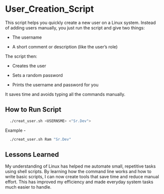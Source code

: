 
# User_Creation_Script

This script helps you quickly create a new user on a Linux system.
Instead of adding users manually, you just run the script and give two things:

- The username

- A short comment or description (like the user’s role)

The script then:

- Creates the user

- Sets a random password

- Prints the username and password for you

It saves time and avoids typing all the commands manually.


## How to Run Script

```bash
  ./creat_user.sh <USERNSME> <"Sr.Dev">
```
Example -
```bash
  ./creat_user.sh Ram "Sr.Dev"
```


    
## Lessons Learned

My understanding of Linux has helped me automate small, repetitive tasks using shell scripts. By learning how the command line works and how to write basic scripts, I can now create tools that save time and reduce manual effort. This has improved my efficiency and made everyday system tasks much easier to handle.

